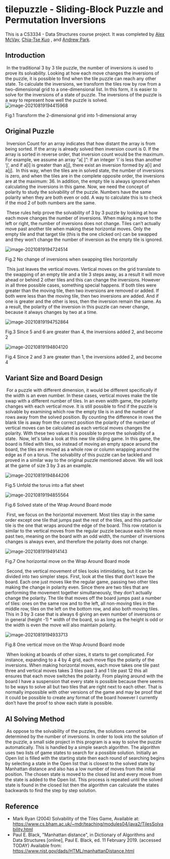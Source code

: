 # tilepuzzle - Sliding-Block Puzzle and Permutation Inversions

This is a CS3334 - Data Structures course project. It was completed by [Alex McVay](https://github.com/AlexanderLuasan), [Chia-Tse Kuo](https://github.com/chiatsekuo) , and [Andrew Park](https://github.com/psh320).

## Introduction

​	In the traditional 3 by 3 tile puzzle, the number of inversions is used to prove its
solvability. Looking at how each move changes the inversions of the puzzle, it is possible to
find when the tile puzzle can reach any other state. To calculate the inversions, we transform
the tiles row by row from a two-dimensional grid to a one-dimensional list. In this form, it is
easier to solve for the inversions of a state of puzzle. The inversions of the puzzle is a way to
represent how well the puzzle is solved.
![image-20210819194415968](https://github.com/chiatsekuo/tilepuzzle/blob/master/assets/fig_1.PNG)

Fig.1 Transform the 2-dimensional grid into 1-dimensional array

## Original Puzzle

​	Inversion Count for an array indicates that how distant the array is from being sorted. If
the array is already solved then inversion count is 0. If the array is sorted in reverse order, that
inversion count would be the maximum. For example, we assume an array “a[ ]”: If an integer
‘i’ is less than another ‘j’, and if a[i] is greater than a[j], there exist an inversion formed by
a[i] and a[j].
​	In this way, when the tiles are in solved state, the number of inversions is zero, and
when the tiles are in the complete opposite order, the inversions are at the maximum: 36. In
addition, the empty tile is always ignored when calculating the inversions in this game. Now,
we need the concept of polarity to study the solvability of the puzzle. Numbers have the same
polarity when they are both even or odd. A way to calculate this is to check if the mod 2 of
both numbers are the same.

​	These rules help prove the solvability of 3 by 3 puzzle by looking at how each move
changes the number of inversions. When making a move to the left or right, the number of
inversions does not change. Tiles can’t actually move past another tile when making these
horizontal moves. Only the empty tile and that target tile (this is the one clicked on) can be
swapped and they won’t change the number of inversion as the empty tile is ignored.

![image-20210819194724514](https://github.com/chiatsekuo/tilepuzzle/blob/master/assets/fig_2.PNG)

Fig.2 No change of inversions when swapping tiles horizontally

​	This just leaves the vertical moves. Vertical moves on the grid translate to the swapping
of an empty tile and a tile 3 steps away, as a result it will move ahead or behind 2 other tiles
and this can change the inversions. However in all three possible cases, something special
happens. If both tiles were greater than the moving tile, then two inversions are removed or
added. If both were less than the moving tile, then two inversions are added. And if one is
greater and the other is less, then the inversion remain the same. As a result, the polarity of
the inversion in this puzzle can never change, because it always changes by two at a time.

![image-20210819194752864](https://github.com/chiatsekuo/tilepuzzle/blob/master/assets/fig_3.PNG)

Fig.3 Since 5 and 6 are greater than 4, the inversions added 2, and become 2

![image-20210819194804120](https://github.com/chiatsekuo/tilepuzzle/blob/master/assets/fig_4.PNG)

Fig.4 Since 2 and 3 are greater than 1, the inversions added 2, and become 4

## Variant Size and Board Design

​	For a puzzle with different dimension, it would be different specifically if the width is
an even number. In these cases, vertical moves make the tile swap with a different number of
tiles. In an even width game, the polarity changes with each vertical move. It is still possible
to find if the puzzle is solvable by examining which row the empty tile is in and the number
of rows away from the solved position. By counting the difference in rows the blank tile is
away from the correct position the polarity of the number of vertical moves can be calculated
as each vertical moves changes the polarity. With these two values it is possible to prove the
solvability of a state.
​	Now, let's take a look at this new tile sliding game. In this game, the board is filled with
tiles, so instead of moving an empty space around the board, the tiles are moved as a whole
row or column wrapping around the edge as if on a torus. The solvability of this puzzle can be
tackled and proved in a similar way to the original puzzle mentioned above. We will look at
the game of size 3 by 3 as an example.

![image-20210819194844206](https://github.com/chiatsekuo/tilepuzzle/blob/master/assets/fig_5.PNG)

Fig.5 Unfold the torus into a flat sheet

![image-20210819194855564](https://github.com/chiatsekuo/tilepuzzle/blob/master/assets/fig_6.PNG)

Fig.6 Solved state of the Wrap Around Board mode

​	First, we focus on the horizontal movement. Most tiles stay in the same order except one
tile that jumps past the rest of the tiles, and this particular tile is the one that wraps around the
edge of the board. This row rotation is similar to the vertical moves from the regular puzzle
because each tile move past two, meaning on the board with an odd width, the number of
inversions changes is always even, and therefore the polarity does not change.

![image-20210819194914143](https://github.com/chiatsekuo/tilepuzzle/blob/master/assets/fig_7.PNG)

Fig.7 One horizontal move on the Wrap Around Board mode

​	Second, the vertical movement of tiles looks intimidating, but it can be divided into two
simpler steps. First, look at the tiles that don’t leave the board. Each one just moves like the
regular game, passing two other tiles making the change in polarity even. Since there are two
tiles that are performing the movement together simultaneously, they don’t actually change
the polarity. The tile that moves off the board jumps past a number of tiles: ones on the same
row and to the left, all non-moving tiles in the middle row, tiles on the left on the bottom row,
and also both moving tiles. This in 3 by 3 case that is always 6 giving an even number of
inversions or in general (height -1) * width of the board, so as long as the height is odd or the
width is even the move will also maintain polarity.

![image-20210819194933713](https://github.com/chiatsekuo/tilepuzzle/blob/master/assets/fig_8.PNG)

Fig.8 One vertical move on the Wrap Around Board mode

​	When looking at boards of other sizes, it starts to get complicated. For instance,
expanding to a 4 by 4 grid, each move flips the polarity of the inversions. When making
horizontal moves, each move takes one tile past three and vertical moves takes 3 tiles past 3
and 1 tile past 12 this all ensures that each move switches the polarity. From playing around
with the board I have a suspension that every state is possible because there seems to be ways
to solve all but two tiles that are right next to each other. That is normally impossible with
other versions of the game and may be proof that it could be possible to create any format of
the board however I currently don’t have the proof to show each state is possible.

## AI Solving Method

​	As oppose to the solvability of the puzzles, the solutions cannot be determined by the
number of inversions. In order to look into the solution of the puzzle, a small side project in
this program is a way to solve the puzzle automatically. This is handled by a simple search
algorithm. The algorithm uses two lists of game states to search for a possible solution.
Initially an Open list is filled with the starting state then each round of searching begins by
selecting a state in the Open list that is closest to the solved state by Manhattan distance and
also has a low number of moves from the initial position. The chosen state is moved to the
closed list and every move from the state is added to the Open list. This process is repeated
until the solved state is found in the closed list then the algorithm can calculate the states
backwards to find the step by step solution.

## Reference

- Mark Ryan (2004) Solvability of the Tiles Game, Available at:
  https://www.cs.bham.ac.uk/~mdr/teaching/modules04/java2/TilesSolvability.html
- Paul E. Black, "Manhattan distance", in Dictionary of Algorithms and Data Structures
  [online], Paul E. Black, ed. 11 February 2019. (accessed TODAY) Available
  from: https://www.nist.gov/dads/HTML/manhattanDistance.html

